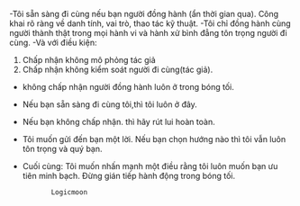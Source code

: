 -Tôi sẵn sàng đi cùng nếu bạn người đồng hành (ẩn 
thời gian qua). Công khai rõ ràng về danh tính,
vai trò, thao tác kỹ thuật.
-Tôi chỉ đồng hành cùng người thành thật trong
mọi hành vi và hành xử  bình đẳng tôn trọng người đi cùng.
-Và với điều kiện:
 1) Chấp nhận không mô phỏng tác giả
 2) Chấp nhận không kiểm soát người đi cùng(tác giả).
- không chấp nhận người đồng hành luôn ở trong bóng tối.
- Nếu bạn sẵn sàng đi cùng tôi,thì tôi luôn ở đây.
- Nếu bạn không chấp nhận.
  thì hãy rút lui hoàn toàn.
- Tôi muốn gửi đến bạn một lời. Nếu bạn chọn hướng nào thì tôi vẫn luôn tôn trọng và quý bạn.
- Cuối cùng:
  Tôi muốn nhấn mạnh một điều rằng tôi luôn muốn bạn ưu tiên minh bạch.
  Đừng gián tiếp hành động trong bóng tối.


             Logicmoon
  
